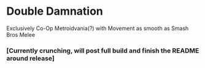 # Double Damnation
Exclusively Co-Op Metroidvania(?) with Movement as smooth as Smash Bros Melee

### [Currently crunching, will post full build and finish the README around release]
